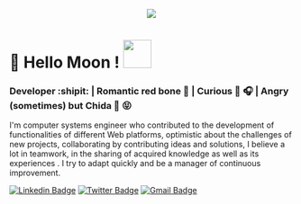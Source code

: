 <p align="center">
  <img src="https://user-images.githubusercontent.com/68882204/89865043-9ae9f500-db72-11ea-8706-4c3af4f3af95.jpg">
</p>

# 👋 Hello Moon !  <img src="https://user-images.githubusercontent.com/68882204/89865480-6f1b3f00-db73-11ea-96a3-3be9411477db.gif" width="50px">

### Developer :shipit: | Romantic red bone :revolving_hearts: | Curious :eyes: :headphones: | Angry (sometimes) but Chida :poop: :stuck_out_tongue_closed_eyes:

I'm computer systems engineer who contributed to the development of functionalities of different Web platforms, optimistic about the challenges of new projects, collaborating by contributing ideas and solutions, I believe a lot in teamwork, in the sharing of acquired knowledge as well as its experiences . I try to adapt quickly and be a manager of continuous improvement.

[![Linkedin Badge](https://img.shields.io/badge/-MGutierrezH-blue?style=flat&logo=Linkedin&logoColor=white&link=https://www.linkedin.com/in/mgutierrezh)](https://www.linkedin.com/in/mgutierrezh)
[![Twitter Badge](https://img.shields.io/badge/-@M__Lobita-1ca0f1?style=flat&labelColor=1ca0f1&logo=twitter&logoColor=white&link=https://twitter.com/M_Lobita)](https://twitter.com/M_Lobita)
[![Gmail Badge](https://img.shields.io/badge/-MGutierrezH-c14438?style=flat&logo=Gmail&logoColor=white&link=mailto:isc.mgutierrezh@gmail.com)](mailto:isc.mgutierrezh@gmail.com)


<!--
**MadriD2ev/MadriD2ev** is a ✨ _special_ ✨ repository because its `README.md` (this file) appears on your GitHub profile.

Here are some ideas to get you started:

- 🔭 I’m currently working on ...
- 🌱 I’m currently learning ...
- 👯 I’m looking to collaborate on ...
- 🤔 I’m looking for help with ...
- 💬 Ask me about ...
- 📫 How to reach me: ...
- 😄 Pronouns: ...
- ⚡ Fun fact: ...
-->
